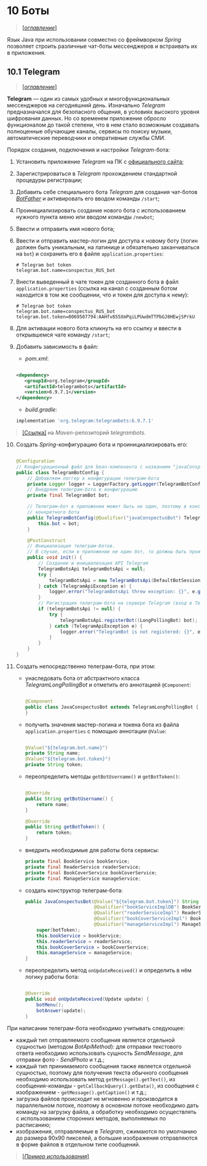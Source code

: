 # 10 Боты

> [[_оглавление_]](../README.md/#10-боты)

Язык Java при использовании совместно со фреймворком _Spring_ позволяет строить различные чат-боты мессенджеров и
встраивать их в приложения.

## 10.1 Telegram

> [[_оглавление_]](../README.md/#101-telegram)

**Telegram** — один из самых удобных и многофункциональных мессенджеров на сегодняшний день. Изначально _Telegram_
предназначался для безопасного общения, в условиях высокого уровня шифрования данных. Но со временем приложение обросло
функционалом до такой степени, что в нем стало возможным создавать полноценные обучающие каналы, сервисы по поиску
музыки, автоматические переводчики и оперативные службы СМИ.

Порядок создания, подключения и настройки _Telegram_-бота:

1. Установить приложение _Telegram_ на ПК с [официального сайта](https://telegram.org/);
2. Зарегистрироваться в _Telegram_ прохождением стандартной процедуры регистрации;
3. Добавить себе специального бота _Telegram_ для создания чат-ботов [_BotFather_](https://t.me/BotFather) и
   активировать его вводом команды `/start`;
4. Проинициализировать создание нового бота с использованием нужного пункта меню или вводом команды `/newbot`;
5. Ввести и отправить имя нового бота;
6. Ввести и отправить мастер-логин для доступа к новому боту (логин должен быть уникальным, на латинице и обязательно
   заканчиваться на `bot`) и сохранить его в файле `application.properties`:

   ```properties
   # Telegram bot token
   telegram.bot.name=conspectus_RUS_bot
   ```

7. Внести выведенный в чате токен для созданного бота в файл `application.properties` (ссылка на канал с созданным ботом
   находится в том же сообщении, что и токен для доступа к нему):

   ```properties
   # Telegram bot token
   telegram.bot.name=conspectus_RUS_bot
   telegram.bot.token=8069507794:AAHfv855XmPqiLPUwdmTTPbGJ8HEwjSPrkU
   ```

8. Для активации нового бота кликнуть на его ссылку и ввести в открывшемся чате команду `/start`;
9. Добавить зависимость в файл:
    - _pom.xml_:

   ```xml
   
   <dependency>
      <groupId>org.telegram</groupId>
      <artifactId>telegrambots</artifactId>
      <version>6.9.7.1</version>
   </dependency>
   ```

    - _build.gradle_:

   ```groovy
   implementation 'org.telegram:telegrambots:6.9.7.1'
   ```

> [[Ссылка]](https://mvnrepository.com/artifact/org.telegram/telegrambots) на _Maven_-репозиторий _telegrambots_.

10. Создать _Spring_-конфигурацию бота и проинициализировать его:

      ```java
      
      @Configuration
      // Конфигурационный файл для bean-компонента с названием "javaConspectusBot" (телеграм-бота)
      public class TelegramBotConfig {
          // Добавляем логгер к конфигурации телеграм-бота
          private Logger logger = LoggerFactory.getLogger(TelegramBotConfig.class);
          // Внедряем телеграм-бота в конфигурацию
          private final TelegramBot bot;
      
          // Телеграм-бот в приложении может быть не один, поэтому в конструкторе необходимо определить наименование
          // конкретного бота
          public TelegramBotConfig(@Qualifier("javaConspectusBot") TelegramBot bot) {
              this.bot = bot;
          }
      
          @PostConstruct
          // Инициализация телеграм-ботов.
          // В случае, если в приложении не один бот, то должны быть проинициализированы все
          public void init() {
              // Создание и инициализация API Telegram
              TelegramBotsApi telegramBotsApi = null;
              try {
                  telegramBotsApi = new TelegramBotsApi(DefaultBotSession.class);
              } catch (TelegramApiException e) {
                  logger.error("TelegramBotsApi threw exception: {}", e.getMessage());
              }
              // Регистрация телеграм-бота на сервере Telegram (вход в Telegram)
              if (telegramBotsApi != null) {
                  try {
                      telegramBotsApi.registerBot((LongPollingBot) bot);
                  } catch (TelegramApiException e) {
                      logger.error("TelegramBot is not registered: {}", e.getMessage());
                  }
              }
          }
      }
      ```

11. Создать непосредственно телеграм-бота, при этом:

    - унаследовать бота от абстрактного класса _TelegramLongPollingBot_ и отметить его аннотацией `@Component`:

       ```java
   
       @Component
       public class JavaConspectusBot extends TelegramLongPollingBot {
       }
       ```

    - получить значения мастер-логина и токена бота из файла `application.properties` с помощью аннотации `@Value`:

       ```java
   
       @Value("${telegram.bot.name}")
       private String name;
       @Value("${telegram.bot.token}")
       private String token;
       ```

    - переопределить методы `getBotUsername()` и `getBotToken()`:

       ```java
   
       @Override
       public String getBotUsername() {
           return name;
       }
   
       @Override
       public String getBotToken() {
           return token;
       }
       ```

    - внедрить необходимые для работы бота сервисы:

        ```java
        private final BookService bookService;
        private final ReaderService readerService;
        private final BookCoverService bookCoverService;
        private final ManageService manageService;
        ```

    - создать конструктор телеграм-бота:

        ```java
        public JavaConspectusBot(@Value("${telegram.bot.token}") String botToken,
                                 @Qualifier("bookServiceImplDB") BookService bookService,
                                 @Qualifier("readerServiceImpl") ReaderService readerService,
                                 @Qualifier("bookCoverServiceImpl") BookCoverService bookCoverService,
                                 @Qualifier("manageServiceImpl") ManageService manageService) {
            super(botToken);
            this.bookService = bookService;
            this.readerService = readerService;
            this.bookCoverService = bookCoverService;
            this.manageService = manageService;
        }
        ```

    - переопределить метод `onUpdateReceived()` и определить в нём логику работы бота:

        ```java
    
        @Override
        public void onUpdateReceived(Update update) {
            botMenu();
            botAnswer(update);
        }
        ```

При написании телеграм-бота необходимо учитывать следующее:

- каждый тип отправляемого сообщения является отдельной сущностью (методом _BotApiMethod_): для отправки текстового
  ответа необходимо использовать сущность _SendMessage_, для отправки фото - _SendPhoto_ и т.д.;
- каждый тип принимаемого сообщения также является отдельной сущностью, поэтому для получения текста обычного сообщения
  необходимо использовать метод `getMessage().getText()`, из сообщения-команды - `getCallbackQuery().getData()`, из
  сообщения с изображением - `getMessage().getCaption()` и т.д.;
- загрузка файлов происходит не мгновенно и производится в параллельном потоке, поэтому в основном потоке необходимо
  дать команду на загрузку файла, а обработку необходимо осуществлять с использованием сторонних методов, выполняемых по
  расписанию;
- изображения, отправляемые в _Telegram_, сжимаются по умолчанию до размера 90х90 пикселей, а большие изображения
  отправляются в форме файлов в отдельном типе сообщений.

> [[_Пример использования_]](/conspect/example_12.md/#пример-1)